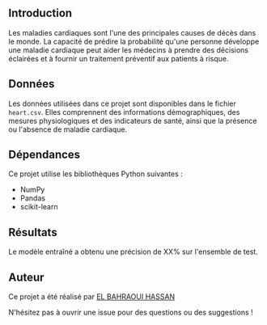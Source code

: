 ## Introduction

Les maladies cardiaques sont l'une des principales causes de décès dans le monde. La capacité de prédire la probabilité qu'une personne développe une maladie cardiaque peut aider les médecins à prendre des décisions éclairées et à fournir un traitement préventif aux patients à risque.

## Données

Les données utilisées dans ce projet sont disponibles dans le fichier `heart.csv`. Elles comprennent des informations démographiques, des mesures physiologiques et des indicateurs de santé, ainsi que la présence ou l'absence de maladie cardiaque.

## Dépendances

Ce projet utilise les bibliothèques Python suivantes :
- NumPy
- Pandas
- scikit-learn

## Résultats

Le modèle entraîné a obtenu une précision de XX% sur l'ensemble de test.

## Auteur

Ce projet a été réalisé par [EL BAHRAOUI HASSAN](https://github.com/HAS1ELB)

N'hésitez pas à ouvrir une issue pour des questions ou des suggestions !
